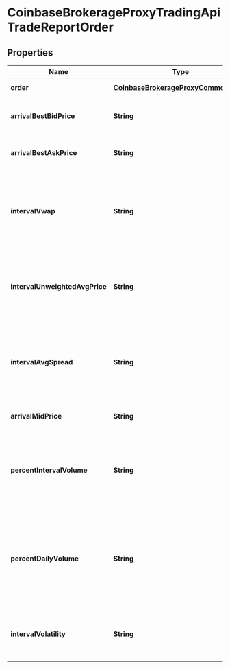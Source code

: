 
# CoinbaseBrokerageProxyTradingApiTradeReportOrder

## Properties
Name | Type | Description | Notes
------------ | ------------- | ------------- | -------------
**order** | [**CoinbaseBrokerageProxyCommonOrder**](CoinbaseBrokerageProxyCommonOrder.md) | Order details | 
**arrivalBestBidPrice** | **String** | Best bid price at order arrival time | 
**arrivalBestAskPrice** | **String** | Best ask price at order arrival time | 
**intervalVwap** | **String** | Volume-weighted average price across all venues for order execution window | 
**intervalUnweightedAvgPrice** | **String** | Average price of the asset across all venues for order execution window | 
**intervalAvgSpread** | **String** | Average difference between best bid and best ask for order execution window | 
**arrivalMidPrice** | **String** | Mid price at order arrival time |  [optional]
**percentIntervalVolume** | **String** | Order fill volume as a percentage of market volume for the product during the execution window |  [optional]
**percentDailyVolume** | **String** | Order fill volume as a percentage of 30 day average daily volume immediately before order creation |  [optional]
**intervalVolatility** | **String** | Market volatility during order execution window |  [optional]



